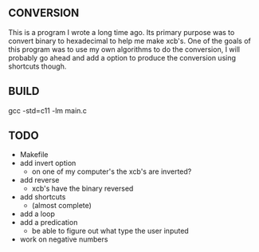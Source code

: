 CONVERSION
----------
This is a program I wrote a long time ago. Its primary purpose was to convert binary to hexadecimal to help me make
xcb's. One of the goals of this program was to use my own algorithms to do the conversion, I will probably go ahead and
add a option to produce the conversion using shortcuts though.

BUILD
-----
gcc -std=c11 -lm main.c

TODO
----
* Makefile
* add invert option
    * on one of my computer's the xcb's are inverted?
* add reverse
    * xcb's have the binary reversed
* add shortcuts
    * (almost complete)
* add a loop
* add a predication
    * be able to figure out what type the user inputed
* work on negative numbers

